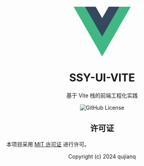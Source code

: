 <!DOCTYPE html>
<html lang="zh-CN">
<head>
    <meta charset="UTF-8">
    <meta name="viewport" content="width=device-width, initial-scale=1.0">
    <title>SSY-UI-VITE</title>
</head>
<body>
    <p align="center">
        <div style="width:150px;margin:auto;">
           <svg xmlns="http://www.w3.org/2000/svg" viewBox="0 0 261 226"><path d="M161.096.001l-30.225 52.351L100.647.001H-.005l130.877 226.688L261.749.001z" fill="#41b883"/><path d="M161.096.001l-30.225 52.351L100.647.001H52.346l78.526 136.01L209.398.001z" fill="#34495e"/></svg>
        </div>
    </p>
    <h1 align="center">SSY-UI-VITE</h1>
    <p align="center">基于 Vite 栈的前端工程化实践</p>
    <p align="center">
        <img alt="GitHub License" src="https://img.shields.io/github/license/qujianq/DLL">
    </p>
    <h2 align="center">许可证</h2>
    <p>本项目采用 <a href="https://opensource.org/licenses/MIT">MIT 许可证</a> 进行许可。</p>
    <footer align="center">
        <p>Copyright (c) 2024 qujianq</p>
    </footer>
</body>
</html>

